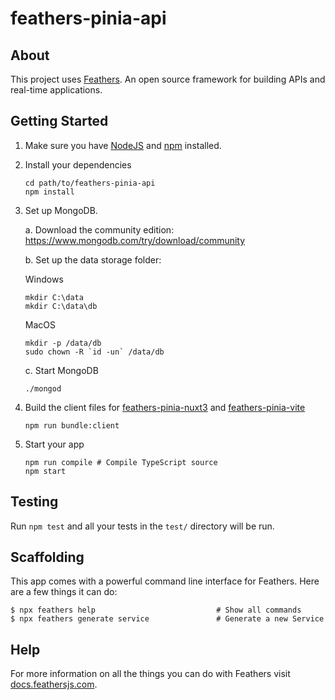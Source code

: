 # feathers-pinia-api

> 

## About

This project uses [Feathers](http://feathersjs.com). An open source framework for building APIs and real-time applications.

## Getting Started

1. Make sure you have [NodeJS](https://nodejs.org/) and [npm](https://www.npmjs.com/) installed.
2. Install your dependencies

    ```
    cd path/to/feathers-pinia-api
    npm install
    ```
 
3. Set up MongoDB.

    a. Download the community edition: https://www.mongodb.com/try/download/community
    
    b. Set up the data storage folder:
    
      Windows
        
      ```
      mkdir C:\data
      mkdir C:\data\db
      ```
        
      MacOS
        
      ```
      mkdir -p /data/db
      sudo chown -R `id -un` /data/db
      ```
        
    c. Start MongoDB
       
      ```
      ./mongod
      ```

4. Build the client files for [feathers-pinia-nuxt3](https://github.com/marshallswain/feathers-pinia-nuxt3) and [feathers-pinia-vite](https://github.com/marshallswain/feathers-pinia-vite)

   ```
   npm run bundle:client
   ```

5. Start your app

    ```
    npm run compile # Compile TypeScript source
    npm start
    ```

## Testing

Run `npm test` and all your tests in the `test/` directory will be run.

## Scaffolding

This app comes with a powerful command line interface for Feathers. Here are a few things it can do:

```
$ npx feathers help                           # Show all commands
$ npx feathers generate service               # Generate a new Service
```

## Help

For more information on all the things you can do with Feathers visit [docs.feathersjs.com](http://docs.feathersjs.com).
